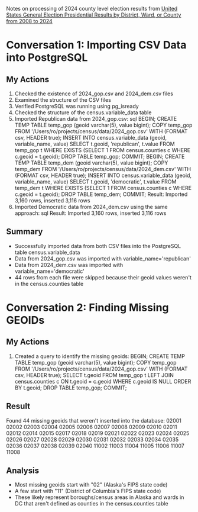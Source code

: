 Notes on processing of 2024 county level election results from
[United States General Election Presidential Results by District, Ward, or County from 2008 to 2024](https://tonmcg.github.io/US_County_Level_Election_Results_08-24/)

# Conversation 1: Importing CSV Data into PostgreSQL

## My Actions
1. Checked the existence of 2024_gop.csv and 2024_dem.csv files
2. Examined the structure of the CSV files
3. Verified PostgreSQL was running using pg_isready
4. Checked the structure of the census.variable_data table
5. Imported Republican data from 2024_gop.csv:
sql
   BEGIN;
   CREATE TEMP TABLE temp_gop (geoid varchar(5), value bigint);
   COPY temp_gop FROM '/Users/ro/projects/census/data/2024_gop.csv' WITH (FORMAT csv, HEADER true);
   INSERT INTO census.variable_data (geoid, variable_name, value)
   SELECT t.geoid, 'republican', t.value
   FROM temp_gop t
   WHERE EXISTS (SELECT 1 FROM census.counties c WHERE c.geoid = t.geoid);
   DROP TABLE temp_gop;
   COMMIT;
   BEGIN;
   CREATE TEMP TABLE temp_dem (geoid varchar(5), value bigint);
   COPY temp_dem FROM '/Users/ro/projects/census/data/2024_dem.csv' WITH (FORMAT csv, HEADER true);
   INSERT INTO census.variable_data (geoid, variable_name, value)
   SELECT t.geoid, 'democratic', t.value
   FROM temp_dem t
   WHERE EXISTS (SELECT 1 FROM census.counties c WHERE c.geoid = t.geoid);
   DROP TABLE temp_dem;
   COMMIT;
   Result: Imported 3,160 rows, inserted 3,116 rows
6. Imported Democratic data from 2024_dem.csv using the same approach:
sql
   Result: Imported 3,160 rows, inserted 3,116 rows

## Summary
- Successfully imported data from both CSV files into the PostgreSQL table census.variable_data
- Data from 2024_gop.csv was imported with variable_name='republican'
- Data from 2024_dem.csv was imported with variable_name='democratic'
- 44 rows from each file were skipped because their geoid values weren't in the census.counties table

# Conversation 2: Finding Missing GEOIDs

## My Actions
1. Created a query to identify the missing geoids:
   BEGIN;
   CREATE TEMP TABLE temp_gop (geoid varchar(5), value bigint);
   COPY temp_gop FROM '/Users/ro/projects/census/data/2024_gop.csv' WITH (FORMAT csv, HEADER true);
   SELECT t.geoid FROM temp_gop t LEFT JOIN census.counties c ON t.geoid = c.geoid WHERE c.geoid IS NULL ORDER BY t.geoid;
   DROP TABLE temp_gop;
   COMMIT;
## Result
Found 44 missing geoids that weren't inserted into the database:
02001   02002   02003   02004   02005   02006   02007   02008   02009   02010
02011   02012   02014   02015   02017   02018   02019   02021   02022   02023
02024   02025   02026   02027   02028   02029   02030   02031   02032   02033
02034   02035   02036   02037   02038   02039   02040   11002   11003   11004
11005   11006   11007   11008
## Analysis
- Most missing geoids start with "02" (Alaska's FIPS state code)
- A few start with "11" (District of Columbia's FIPS state code)
- These likely represent boroughs/census areas in Alaska and wards in DC that aren't defined as counties in the census.counties table